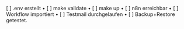 [ ] .env erstellt • [ ] make validate • [ ] make up • [ ] n8n erreichbar • [ ] Workflow importiert • [ ] Testmail durchgelaufen • [ ] Backup+Restore getestet.